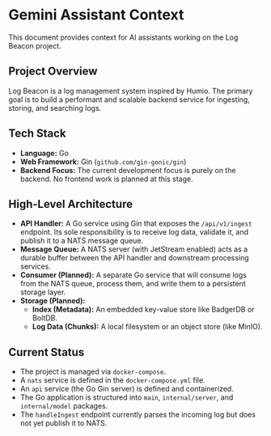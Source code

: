 # Gemini Assistant Context

This document provides context for AI assistants working on the Log Beacon project.

## Project Overview

Log Beacon is a log management system inspired by Humio. The primary goal is to build a performant and scalable backend service for ingesting, storing, and searching logs.

## Tech Stack

-   **Language:** Go
-   **Web Framework:** Gin (`github.com/gin-gonic/gin`)
-   **Backend Focus:** The current development focus is purely on the backend. No frontend work is planned at this stage.

## High-Level Architecture

-   **API Handler:** A Go service using Gin that exposes the `/api/v1/ingest` endpoint. Its sole responsibility is to receive log data, validate it, and publish it to a NATS message queue.
-   **Message Queue:** A NATS server (with JetStream enabled) acts as a durable buffer between the API handler and downstream processing services.
-   **Consumer (Planned):** A separate Go service that will consume logs from the NATS queue, process them, and write them to a persistent storage layer.
-   **Storage (Planned):**
    -   **Index (Metadata):** An embedded key-value store like BadgerDB or BoltDB.
    -   **Log Data (Chunks):** A local filesystem or an object store (like MinIO).

## Current Status

-   The project is managed via `docker-compose`.
-   A `nats` service is defined in the `docker-compose.yml` file.
-   An `api` service (the Go Gin server) is defined and containerized.
-   The Go application is structured into `main`, `internal/server`, and `internal/model` packages.
-   The `handleIngest` endpoint currently parses the incoming log but does not yet publish it to NATS.
